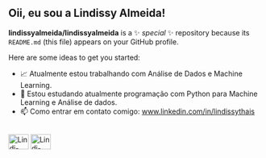 ## Oii, eu sou a Lindissy Almeida!


**lindissyalmeida/lindissyalmeida** is a ✨ _special_ ✨ repository because its `README.md` (this file) appears on your GitHub profile.

Here are some ideas to get you started:

- 📈 Atualmente estou trabalhando com Análise de Dados e Machine Learning.
- 🌱 Estou estudando atualmente programação com Python para Machine Learning e Análise de dados.  
- 📫 Como entrar em contato comigo: www.linkedin.com/in/lindissythais
<div style="display: inline_block"><br>
  
<img align="center" alt="Lindi-Python" height="30" width="40" src="https://cdn.jsdelivr.net/gh/devicons/devicon@latest/icons/python/python-original-wordmark.svg" /> 

<img align="center" alt="Lindi-Python" height="30" width="40" src="https://cdn.jsdelivr.net/gh/devicons/devicon@latest/icons/sqldeveloper/sqldeveloper-original.svg" />
          
</div>
  


